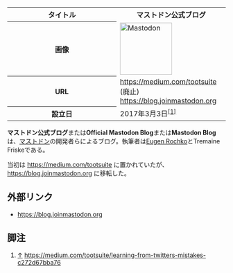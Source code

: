<div>

<table>
<colgroup>
<col style="width: 50%" />
<col style="width: 50%" />
</colgroup>
<tbody>
<tr class="header">
<th>タイトル</th>
<th>マストドン公式ブログ</th>
</tr>

<tr class="odd">
<th>画像</th>
<td><a href="/%E3%83%95%E3%82%A1%E3%82%A4%E3%83%AB:Mastodon_logo.png" title="Mastodon"><img src="/images/thumb/0/00/Mastodon_logo.png/120px-Mastodon_logo.png" srcset="/images/thumb/0/00/Mastodon_logo.png/180px-Mastodon_logo.png 1.5x, /images/0/00/Mastodon_logo.png 2x" width="120" height="120" alt="Mastodon" /></a></td>
</tr>
<tr class="even">
<th scope="row">URL</th>
<td><a href="https://medium.com/tootsuite" rel="nofollow">https://medium.com/tootsuite</a> (廃止)<br />
<a href="https://blog.joinmastodon.org" rel="nofollow">https://blog.joinmastodon.org</a></td>
</tr>
<tr class="odd">
<th scope="row">設立日</th>
<td>2017年3月3日<sup><a href="#cite_note-1">[1]</a></sup></td>
</tr>
</tbody>
</table>

  
**マストドン公式ブログ**または**Official Mastodon Blog**または**Mastodon Blog**は、[マストドン](/Mastodon "Mastodon")の開発者らによるブログ。執筆者は[Eugen Rochko](/Eugen_Rochko "Eugen Rochko")とTremaine Friskeである。

当初は <a href="https://medium.com/tootsuite" rel="nofollow">https://medium.com/tootsuite</a> に置かれていたが、<a href="https://blog.joinmastodon.org" rel="nofollow">https://blog.joinmastodon.org</a> に移転した。

## 外部リンク

-   <a href="https://blog.joinmastodon.org" rel="nofollow">https://blog.joinmastodon.org</a>

## 脚注

<div>

1.  <span id="cite_note-1">[↑](#cite_ref-1) <a href="https://medium.com/tootsuite/learning-from-twitters-mistakes-c272d67bba76" rel="nofollow">https://medium.com/tootsuite/learning-from-twitters-mistakes-c272d67bba76</a></span>

</div>

</div>
